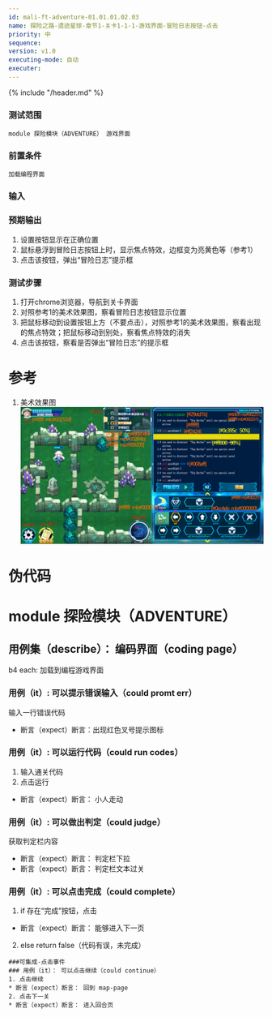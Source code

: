 ```yaml
---
id: mali-ft-adventure-01.01.01.02.03
name: 探险之路-遗迹星球-章节1-关卡1-1-1-游戏界面-冒险日志按钮-点击
priority: 中
sequence: 
version: v1.0
executing-mode: 自动
executer: 
---
```


{% include "/header.md" %}

### 测试范围
    module 探险模块（ADVENTURE） 游戏界面
### 前置条件
    加载编程界面
### 输入

### 预期输出
1. 设置按钮显示在正确位置
2. 鼠标悬浮到冒险日志按钮上时，显示焦点特效，边框变为亮黄色等（参考1）
3. 点击该按钮，弹出“冒险日志”提示框


### 测试步骤
1. 打开chrome浏览器，导航到关卡界面
2. 对照参考1的美术效果图，察看冒险日志按钮显示位置
3. 把鼠标移动到设置按钮上方（不要点击），对照参考1的美术效果图，察看出现的焦点特效；把鼠标移动到别处，察看焦点特效的消失
4. 点击该按钮，察看是否弹出“冒险日志”的提示框

# 参考
1. 美术效果图
![界面](./战斗主界面.png)

# 伪代码
# module 探险模块（ADVENTURE）

## 用例集（describe）： 编码界面（coding page）
b4 each: 加载到编程游戏界面
### 用例（it）: 可以提示错误输入（could promt err）
输入一行错误代码
* 断言（expect）断言：出现红色叉号提示图标
### 用例（it）: 可以运行代码（could run codes）
1. 输入通关代码
2. 点击运行
* 断言（expect）断言： 小人走动
### 用例（it）: 可以做出判定（could judge）
获取判定栏内容
* 断言（expect）断言： 判定栏下拉
* 断言（expect）断言： 判定栏文本过关
### 用例（it）: 可以点击完成（could complete） 
1. if 存在“完成”按钮，点击
* 断言（expect）断言： 能够进入下一页
2. else return false（代码有误，未完成）
```
###可集成-点击事件
### 用例（it）： 可以点击继续（could continue）
1. 点击继续
* 断言（expect）断言： 回到 map-page
2. 点击下一关
* 断言（expect）断言： 进入回合页
```